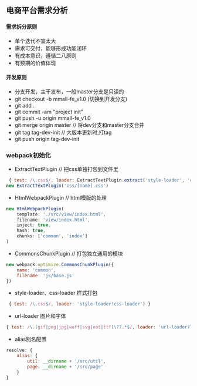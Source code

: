 ## 电商平台需求分析
#### 需求拆分原则
* 单个迭代不宜太大
* 需求可交付，能够形成功能闭环
* 有成本意识，遵循二八原则
* 有预期的价值体现

#### 开发原则
* 分支开发，主干发布，一般master分支是只读的
* git checkout -b mmall-fe_v1.0 (切换到开发分支)
* git add .
* git commit -am "project init"
* git push -u origin mmall-fe_v1.0
* git merge origin master // 将dev分支和master分支合并
* git tag tag-dev-init // 大版本更新时,打tag
* git push origin tag-dev-init

### webpack初始化
* ExtractTextPlugin // 把css单独打包到文件里
```js
 { test: /\.css$/, loader: ExtractTextPlugin.extract('style-loader', 'css-loader') }
new ExtractTextPlugin('css/[name].css')
```
* HtmlWebpackPlugin // html模版的处理
```js
new HtmlWebpackPlugin(
    template: './src/view/index.html',
    filename: 'view/index.html',
    inject: true,
    hash: true,
    chunks: ['common', 'index']
)
```
* CommonsChunkPlugin // 打包独立通用的模块
```js
new webpack.optimize.CommonsChunkPlugin({
    name: 'common',
    filename: 'js/base.js'
})
```
* style-loader、css-loader 样式打包
```js
 { test: /\.css$/, loader: 'style-loader!css-loader') }
```
* url-loader 图片和字体
```js
{ test: /\.(gif|png|jpg|woff|svg|eot|ttf)\??.*$/, loader: 'url-loader?limit=100&name=resource/[name].[ext]' } // 大于100的以文件形式存在
```
* alias别名配置
```js
resolve: {
    alias: {
        util: __dirname + '/src/util',
        page: __dirname + '/src/page'
    }
}
```
